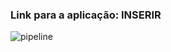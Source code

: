 ### Link para a aplicação: INSERIR
![pipeline](https://github.com/user-attachments/assets/8a00f4ff-a6f0-4def-a0bf-79595044b38e)
